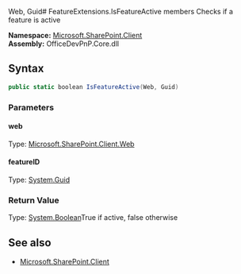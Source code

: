 Web, Guid# FeatureExtensions.IsFeatureActive members
Checks if a feature is active  

**Namespace:** [Microsoft.SharePoint.Client](Microsoft.SharePoint.Client.md)  
**Assembly:** OfficeDevPnP.Core.dll  
## Syntax
```C#
public static boolean IsFeatureActive(Web, Guid)
```
### Parameters
#### web
Type: [Microsoft.SharePoint.Client.Web](Microsoft.SharePoint.Client.Web.md) 
#### 
#### featureID
Type: [System.Guid](System.Guid.md) 
#### 
### Return Value
Type: [System.Boolean](System.Boolean.md)True if active, false otherwise
## See also
- [Microsoft.SharePoint.Client](Microsoft.SharePoint.Client.md)
